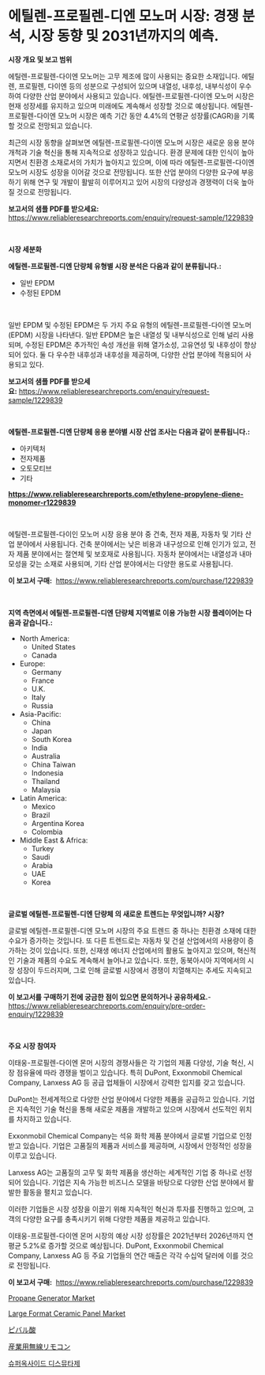 <p><h1>에틸렌-프로필렌-디엔 모노머 시장: 경쟁 분석, 시장 동향 및 2031년까지의 예측.</h1></p><p><strong>시장 개요 및 보고 범위</strong></p>
<p><p>에틸렌-프로필렌-다이엔 모노머는 고무 제조에 많이 사용되는 중요한 소재입니다. 에틸렌, 프로필렌, 다이엔 등의 성분으로 구성되어 있으며 내열성, 내후성, 내부식성이 우수하여 다양한 산업 분야에서 사용되고 있습니다. 에틸렌-프로필렌-다이엔 모노머 시장은 현재 성장세를 유지하고 있으며 미래에도 계속해서 성장할 것으로 예상됩니다. 에틸렌-프로필렌-다이엔 모노머 시장은 예측 기간 동안 4.4%의 연평균 성장률(CAGR)을 기록할 것으로 전망되고 있습니다. </p><p>최근의 시장 동향을 살펴보면 에틸렌-프로필렌-다이엔 모노머 시장은 새로운 응용 분야 개척과 기술 혁신을 통해 지속적으로 성장하고 있습니다. 환경 문제에 대한 인식이 높아지면서 친환경 소재로서의 가치가 높아지고 있으며, 이에 따라 에틸렌-프로필렌-다이엔 모노머 시장도 성장을 이어갈 것으로 전망됩니다. 또한 산업 분야의 다양한 요구에 부응하기 위해 연구 및 개발이 활발히 이루어지고 있어 시장의 다양성과 경쟁력이 더욱 높아질 것으로 전망됩니다.</p></p>
<p><strong>보고서의 샘플 PDF를 받으세요:</strong> <a href="https://www.reliableresearchreports.com/enquiry/request-sample/1229839">https://www.reliableresearchreports.com/enquiry/request-sample/1229839</a></p>
<p>&nbsp;</p>
<p><strong>시장 세분화</strong></p>
<p><strong>에틸렌-프로필렌-디엔 단량체 유형별 시장 분석은 다음과 같이 분류됩니다.:</strong></p>
<p><ul><li>일반 EPDM</li><li>수정된 EPDM</li></ul></p>
<p>&nbsp;</p>
<p><p>일반 EPDM 및 수정된 EPDM은 두 가지 주요 유형의 에틸렌-프로필렌-다이엔 모노머(EPDM) 시장을 나타낸다. 일반 EPDM은 높은 내열성 및 내부식성으로 인해 널리 사용되며, 수정된 EPDM은 추가적인 속성 개선을 위해 열가소성, 고유연성 및 내후성이 향상되어 있다. 둘 다 우수한 내후성과 내후성을 제공하며, 다양한 산업 분야에 적용되어 사용되고 있다.</p></p>
<p><strong>보고서의 샘플 PDF를 받으세요:</strong>&nbsp;<a href="https://www.reliableresearchreports.com/enquiry/request-sample/1229839">https://www.reliableresearchreports.com/enquiry/request-sample/1229839</a></p>
<p>&nbsp;</p>
<p><strong> 에틸렌-프로필렌-디엔 단량체 응용 분야별 시장 산업 조사는 다음과 같이 분류됩니다.:</strong></p>
<p><ul><li>아키텍처</li><li>전자제품</li><li>오토모티브</li><li>기타</li></ul></p>
<p><strong><a href="https://www.reliableresearchreports.com/ethylene-propylene-diene-monomer-r1229839">https://www.reliableresearchreports.com/ethylene-propylene-diene-monomer-r1229839</a></strong></p>
<p>&nbsp;</p>
<p><p>에틸렌-프로필렌-다이인 모노머 시장 응용 분야 중 건축, 전자 제품, 자동차 및 기타 산업 분야에서 사용됩니다. 건축 분야에서는 낮은 비용과 내구성으로 인해 인기가 있고, 전자 제품 분야에서는 절연체 및 보호재로 사용됩니다. 자동차 분야에서는 내열성과 내마모성을 갖는 소재로 사용되며, 기타 산업 분야에서는 다양한 용도로 사용됩니다.</p></p>
<p><strong>이 보고서 구매:</strong>&nbsp; <a href="https://www.reliableresearchreports.com/purchase/1229839">https://www.reliableresearchreports.com/purchase/1229839</a></p>
<p>&nbsp;</p>
<p><strong>지역 측면에서 에틸렌-프로필렌-디엔 단량체 지역별로 이용 가능한 시장 플레이어는 다음과 같습니다.:</strong></p>
<p><ul>
    <li>
        North America:
        <ul>
            <li>United States</li>
            <li>Canada</li>
        </ul>
    </li>
    <li>
        Europe:
        <ul>
            <li>Germany</li>
            <li>France</li>
            <li>U.K.</li>
            <li>Italy</li>
            <li>Russia</li>
        </ul>
    </li>
    <li>
        Asia-Pacific:
        <ul>
            <li>China</li>
            <li>Japan</li>
            <li>South Korea</li>
            <li>India</li>
            <li>Australia</li>
            <li>China Taiwan</li>
            <li>Indonesia</li>
            <li>Thailand</li>
            <li>Malaysia</li>
        </ul>
    </li>
    <li>
        Latin America:
        <ul>
            <li>Mexico</li>
            <li>Brazil</li>
            <li>Argentina Korea</li>
            <li>Colombia</li>
        </ul>
    </li>
    <li>
        Middle East & Africa:
        <ul>
            <li>Turkey</li>
            <li>Saudi</li>
            <li>Arabia</li>
            <li>UAE</li>
            <li>Korea</li>
        </ul>
    </li>
    </ul></p>
<p>&nbsp;</p>
<p><strong>글로벌 에틸렌-프로필렌-디엔 단량체 의 새로운 트렌드는 무엇입니까? 시장?</strong></p>
<p><p>글로벌 에틸렌-프로필렌-디엔 모노머 시장의 주요 트렌드 중 하나는 친환경 소재에 대한 수요가 증가하는 것입니다. 또 다른 트렌드로는 자동차 및 건설 산업에서의 사용량이 증가하는 것이 있습니다. 또한, 신재생 에너지 산업에서의 활용도 높아지고 있으며, 혁신적인 기술과 제품의 수요도 계속해서 늘어나고 있습니다. 또한, 동북아시아 지역에서의 시장 성장이 두드러지며, 그로 인해 글로벌 시장에서 경쟁이 치열해지는 추세도 지속되고 있습니다. </p></p>
<p><strong>이 보고서를 구매하기 전에 궁금한 점이 있으면 문의하거나 공유하세요.</strong>- <a href="https://www.reliableresearchreports.com/enquiry/pre-order-enquiry/1229839">https://www.reliableresearchreports.com/enquiry/pre-order-enquiry/1229839</a></p>
<p>&nbsp;</p>
<p><strong>주요 시장 참여자</strong></p>
<p><p>이태웅-프로필렌-다이엔 몬머 시장의 경쟁사들은 각 기업의 제품 다양성, 기술 혁신, 시장 점유율에 따라 경쟁을 벌이고 있습니다. 특히 DuPont, Exxonmobil Chemical Company, Lanxess AG 등 공급 업체들이 시장에서 강력한 입지를 갖고 있습니다.</p><p>DuPont는 전세계적으로 다양한 산업 분야에서 다양한 제품을 공급하고 있습니다. 기업은 지속적인 기술 혁신을 통해 새로운 제품을 개발하고 있으며 시장에서 선도적인 위치를 차지하고 있습니다.</p><p>Exxonmobil Chemical Company는 석유 화학 제품 분야에서 글로벌 기업으로 인정받고 있습니다. 기업은 고품질의 제품과 서비스를 제공하며, 시장에서 안정적인 성장을 이루고 있습니다.</p><p>Lanxess AG는 고품질의 고무 및 화학 제품을 생산하는 세계적인 기업 중 하나로 선정되어 있습니다. 기업은 지속 가능한 비즈니스 모델을 바탕으로 다양한 산업 분야에서 활발한 활동을 펼치고 있습니다.</p><p>이러한 기업들은 시장 성장을 이끌기 위해 지속적인 혁신과 투자를 진행하고 있으며, 고객의 다양한 요구를 충족시키기 위해 다양한 제품을 제공하고 있습니다.</p><p>이태웅-프로필렌-다이엔 몬머 시장의 예상 시장 성장률은 2021년부터 2026년까지 연평균 5.2%로 증가할 것으로 예상됩니다. DuPont, Exxonmobil Chemical Company, Lanxess AG 등 주요 기업들의 연간 매출은 각각 수십억 달러에 이를 것으로 전망됩니다.</p></p>
<p><strong>이 보고서 구매:</strong>&nbsp;&nbsp;<a href="https://www.reliableresearchreports.com/purchase/1229839">https://www.reliableresearchreports.com/purchase/1229839</a></p>
<p><p><a href="https://github.com/jerrycopelandthomaswsqd8q/Market-Research-Report-List-2/blob/main/propane-generator-market.md">Propane Generator Market</a></p><p><a href="https://issuu.com/reportprime-2/docs/large-format-ceramic-panel-market-size-2030.pptx">Large Format Ceramic Panel Market</a></p><p><a href="https://github.com/hilmi-2a/Market-Research-Report-List-1/blob/main/704222932100.md">ピバル酸</a></p><p><a href="https://github.com/jkjreqjscoxx7/Market-Research-Report-List-1/blob/main/781367232099.md">産業用無線リモコン</a></p><p><a href="https://github.com/BrettWeberrt8767765/Market-Research-Report-List-1/blob/main/819443029347.md">슈퍼옥사이드 디스뮤타제</a></p></p>
